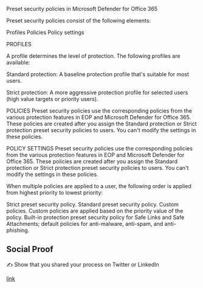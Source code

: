 Preset security policies in Microsoft Defender for Office 365

Preset security policies consist of the following elements:

Profiles
Policies
Policy settings


PROFILES 

A profile determines the level of protection. The following profiles are available:

Standard protection: A baseline protection profile that's suitable for most users.

Strict protection: A more aggressive protection profile for selected users (high value targets or priority users).


POLICIES
Preset security policies use the corresponding policies from the various protection features in EOP and Microsoft Defender for Office 365. These policies are created after you assign the Standard protection or Strict protection preset security policies to users. You can't modify the settings in these policies.


POLICY SETTINGS
Preset security policies use the corresponding policies from the various protection features in EOP and Microsoft Defender for Office 365. These policies are created after you assign the Standard protection or Strict protection preset security policies to users. You can't modify the settings in these policies.


When multiple policies are applied to a user, the following order is applied from highest priority to lowest priority:

Strict preset security policy.
Standard preset security policy.
Custom policies. Custom policies are applied based on the priority value of the policy.
Built-in protection preset security policy for Safe Links and Safe Attachments; default policies for anti-malware, anti-spam, and anti-phishing.





## Social Proof

✍️ Show that you shared your process on Twitter or LinkedIn

[link](https://www.linkedin.com/posts/andrew-leddy_100daysofcloud-activity-7029198921214119937-2pwx?utm_source=share&utm_medium=member_desktop)
